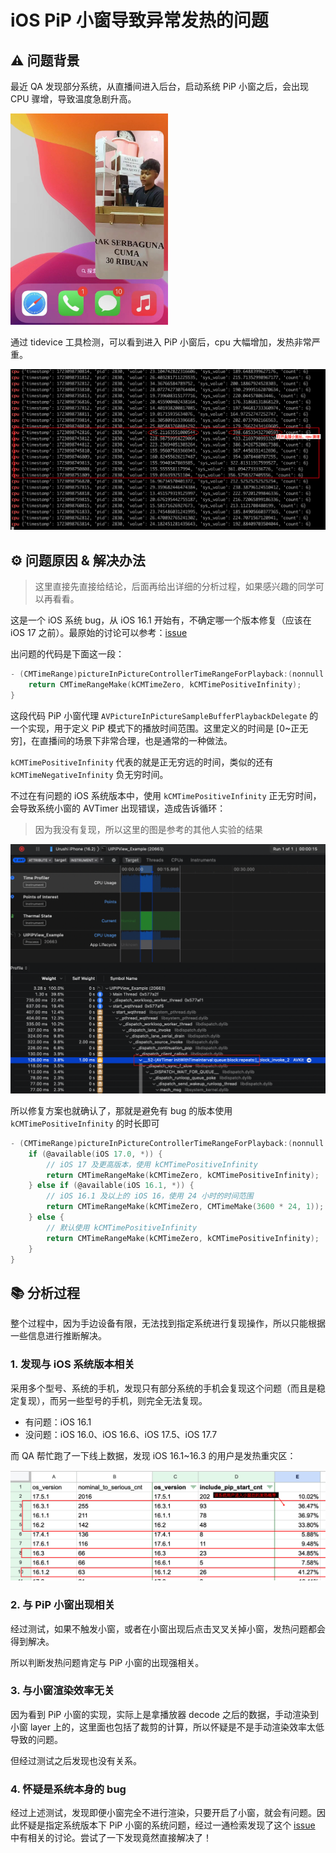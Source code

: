 # iOS PiP 小窗导致异常发热的问题



## ⚠️ 问题背景

最近 QA 发现部分系统，从直播间进入后台，启动系统 PiP 小窗之后，会出现 CPU 骤增，导致温度急剧升高。

<img src="../../backups/FixPiPOverheat/shot_2769.jpg" style="zoom: 33%;" />

通过 tidevice 工具检测，可以看到进入 PiP 小窗后，cpu 大幅增加，发热非常严重。

![](../../backups/FixPiPOverheat/shot_2770.png)



## ⚙️ 问题原因 & 解决办法

> 这里直接先直接给结论，后面再给出详细的分析过程，如果感兴趣的同学可以再看看。

这是一个 iOS 系统 bug，从 iOS 16.1 开始有，不确定哪一个版本修复（应该在 iOS 17 之前）。最原始的讨论可以参考：[issue](https://github.com/uakihir0/UIPiPView/issues/17)

出问题的代码是下面这一段：

```objective-c
- (CMTimeRange)pictureInPictureControllerTimeRangeForPlayback:(nonnull AVPictureInPictureController *)pictureInPictureController {
    return CMTimeRangeMake(kCMTimeZero, kCMTimePositiveInfinity);
}
```

这段代码 PiP 小窗代理 `AVPictureInPictureSampleBufferPlaybackDelegate` 的一个实现，用于定义 PiP 模式下的播放时间范围。这里定义的时间是 [0~正无穷]，在直播间的场景下非常合理，也是通常的一种做法。

`kCMTimePositiveInfinity` 代表的就是正无穷远的时间，类似的还有 `kCMTimeNegativeInfinity` 负无穷时间。

不过在有问题的 iOS 系统版本中，使用 `kCMTimePositiveInfinity` 正无穷时间，会导致系统小窗的 AVTimer 出现错误，造成告诉循环：

> 因为我没有复现，所以这里的图是参考的其他人实验的结果

![](../../backups/FixPiPOverheat/shot_2772.png)

所以修复方案也就确认了，那就是避免有 bug 的版本使用 `kCMTimePositiveInfinity` 的时长即可

```objective-c
- (CMTimeRange)pictureInPictureControllerTimeRangeForPlayback:(nonnull AVPictureInPictureController *)pictureInPictureController {
    if (@available(iOS 17.0, *)) {
        // iOS 17 及更高版本，使用 kCMTimePositiveInfinity
        return CMTimeRangeMake(kCMTimeZero, kCMTimePositiveInfinity);
    } else if (@available(iOS 16.1, *)) {
        // iOS 16.1 及以上的 iOS 16，使用 24 小时的时间范围
        return CMTimeRangeMake(kCMTimeZero, CMTimeMake(3600 * 24, 1));
    } else {
        // 默认使用 kCMTimePositiveInfinity
        return CMTimeRangeMake(kCMTimeZero, kCMTimePositiveInfinity);
    }
}
```



## 📚 分析过程

整个过程中，因为手边设备有限，无法找到指定系统进行复现操作，所以只能根据一些信息进行推断解决。



### 1. 发现与 iOS 系统版本相关

采用多个型号、系统的手机，发现只有部分系统的手机会复现这个问题（而且是稳定复现），而另一些型号的手机，则完全无法复现。

- 有问题：iOS 16.1
- 没问题：iOS 16.0、iOS 16.6、iOS 17.5、iOS 17.7

而 QA 帮忙跑了一下线上数据，发现 iOS 16.1~16.3 的用户是发热重灾区：

![](../../backups/FixPiPOverheat/shot_2773.png)



### 2. 与 PiP 小窗出现相关

经过测试，如果不触发小窗，或者在小窗出现后点击叉叉关掉小窗，发热问题都会得到解决。

所以判断发热问题肯定与 PiP 小窗的出现强相关。



### 3. 与小窗渲染效率无关

因为看到 PiP 小窗的实现，实际上是拿播放器 decode 之后的数据，手动渲染到小窗 layer 上的，这里面也包括了裁剪的计算，所以怀疑是不是手动渲染效率太低导致的问题。

但经过测试之后发现也没有关系。



### 4. 怀疑是系统本身的 bug

经过上述测试，发现即便小窗完全不进行渲染，只要开启了小窗，就会有问题。因此怀疑是指定系统版本下 PiP 小窗的系统问题，经过一通检索发现了这个 [issue](https://github.com/uakihir0/UIPiPView/issues/17) 中有相关的讨论。尝试了一下发现竟然直接解决了！